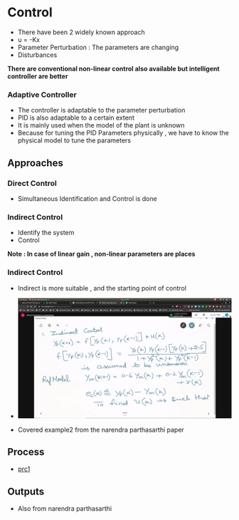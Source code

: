 # Control
- There have been 2 widely known approach
- u = -Kx
- Parameter Perturbation : The parameters are changing
- Disturbances

**There are conventional non-linear control also available but intelligent controller are better**

### Adaptive Controller
- The controller is adaptable to the parameter perturbation
- PID is also adaptable to a certain extent
- It is mainly used when the model of the plant is unknown
- Because for tuning the PID Parameters physically , we have to know the physical model to tune the parameters

## Approaches

### Direct Control
- Simultaneous Identification and Control is done

### Indirect Control
- Identify the system
- Control

**Note : In case of linear gain , non-linear parameters are places**

### Indirect Control
- Indirect is more suitable , and the starting point of control
- ![cntrl](cntrl.jpg)

- Covered example2 from the narendra parthasarthi paper

## Process
- [prc1](prc1.jpg)

## Outputs
- Also from narendra parthasarthi

